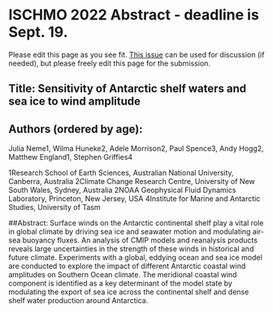 # ISCHMO 2022 Abstract - deadline is Sept. 19.

Please edit this page as you see fit. [This issue](https://github.com/adele157/easterlies-collaborative-project/issues/41) can be used for discussion (if needed), but please freely edit this page for the submission.

## Title: Sensitivity of Antarctic shelf waters and sea ice to wind amplitude


## Authors (ordered by age): 
Julia Neme1, Wilma Huneke2, Adele Morrison2, Paul Spence3, Andy Hogg2, Matthew England1, Stephen Griffies4 

1Research School of Earth Sciences, Australian National University, Canberra, Australia
2Climate Change Research Centre, University of New South Wales, Sydney, Australia
2NOAA Geophysical Fluid Dynamics Laboratory, Princeton, New Jersey, USA
4Institute for Marine and Antarctic Studies, University of Tasm

##Abstract:
Surface winds on the Antarctic continental shelf play a vital role in global climate by driving sea ice and seawater motion and modulating air-sea buoyancy fluxes. An analysis of CMIP models and reanalysis products reveals large uncertainties in the strength of these winds in historical and future climate. Experiments with a global, eddying ocean and sea ice model are conducted to explore the impact of different Antarctic coastal wind amplitudes on Southern Ocean climate. The meridional coastal wind component is identified as a key determinant of the model state by modulating the export of sea ice across the continental shelf and dense shelf water production around Antarctica.
